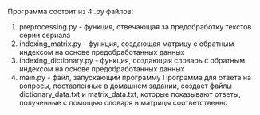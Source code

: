 Программа состоит из 4 .py файлов:
1. preprocessing.py - функция, отвечающая за предобработку текстов серий сериала
2. indexing_matrix.py - функция, создающая матрицу с обратным индексом на основе предобработанных данных
3. indexing_dictionary.py - функция, создающая словарь с обратным индексом на основе предобработанных данных
4. main.py - файл, запускающий программу
Программа для ответа на вопросы, поставленные в домашнем задании, создает файлы dictionary_data.txt и matrix_data.txt, которые показывают ответы, полученные с помощью словаря и матрицы соответственно
